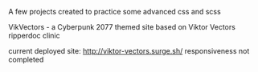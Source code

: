A few projects created to practice some advanced css and scss

VikVectors - a Cyberpunk 2077 themed site based on Viktor Vectors ripperdoc clinic

current deployed site: http://viktor-vectors.surge.sh/
responsiveness not completed
